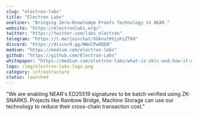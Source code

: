 ```yaml
---
slug: "electron-labs"
title: "Electron Labs"
oneliner: "Bringing Zero-Knowledge Proofs Technology to NEAR."
website: "https://electronlabs.org/"
twitter: "https://twitter.com/labs_electron"
telegram: "https://t.me/joinchat/XUknutKGjyhiZTA9"
discord: "https://discord.gg/WWuCPw8QEB"
medium: "https://medium.com/electron-labs"
github: "https://github.com/Electron-Labs"
whitepaper: "https://medium.com/electron-labs/what-is-zklc-and-how-it-works-a5aaadf70fc0"
logo: /img/electron-labs-logo.png
category: infrastructure
status: launched
---
```


"We are enabling NEAR's ED25519 signatures to be batch verified using ZK-SNARKS. Projects like Rainbow Bridge, Machine Storage can use our technology to reduce their cross-chain transaction cost."
